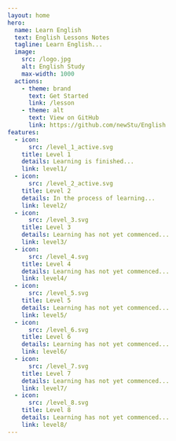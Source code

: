 ```yaml
---
layout: home
hero:
  name: Learn English
  text: English Lessons Notes
  tagline: Learn English...
  image:
    src: /logo.jpg
    alt: English Study
    max-width: 1000
  actions:
    - theme: brand
      text: Get Started
      link: /lesson
    - theme: alt
      text: View on GitHub
      link: https://github.com/newStu/English
features:
  - icon:
      src: /level_1_active.svg
    title: Level 1
    details: Learning is finished...
    link: level1/
  - icon:
      src: /level_2_active.svg
    title: Level 2
    details: In the process of learning...
    link: level2/
  - icon:
      src: /level_3.svg
    title: Level 3
    details: Learning has not yet commenced...
    link: level3/
  - icon:
      src: /level_4.svg
    title: Level 4
    details: Learning has not yet commenced...
    link: level4/
  - icon:
      src: /level_5.svg
    title: Level 5
    details: Learning has not yet commenced...
    link: level5/
  - icon:
      src: /level_6.svg
    title: Level 6
    details: Learning has not yet commenced...
    link: level6/
  - icon:
      src: /level_7.svg
    title: Level 7
    details: Learning has not yet commenced...
    link: level7/
  - icon:
      src: /level_8.svg
    title: Level 8
    details: Learning has not yet commenced...
    link: level8/
---
```

